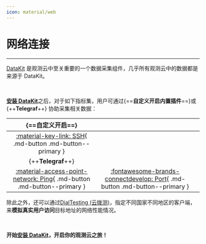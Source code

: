 ```yaml
---
icon: material/web
---
```


# 网络连接

---

[DataKit](../../datakit/) 是观测云中至关重要的一个数据采集组件，几乎所有观测云中的数据都是来源于 DataKit。

<br />

[**安装 DataKit**](../../datakit/datakit-install.md)之后，对于如下指标集，用户可通过{==**自定义开启内置插件**==}或 {++**Telegraf**++} 协助采集相关数据：

| {==**自定义开启**==} |   |              |
| :------------------: | :-----------------------------------------------: | :-----------------------------------------------: |
|  [:material-key-link: SSH](ssh.md){ .md-button .md-button--primary }  |                      |                             |
|  {++**Telegraf**++}  |   |              |
| [:material-access-point-network: Ping](ping.md){ .md-button .md-button--primary } | [:fontawesome-brands-connectdevelop: Port](port.md){ .md-button .md-button--primary } |     |

除此之外，还可以通过[DialTesting (云拨测)](dialtesting.md)，指定不同国家不同地区的客户端，来**模拟真实用户访问**目标地址的网络性能情况。

<br />

**开始[安装 DataKit](../../datakit/datakit-install.md)，开启你的观测云之旅！**

<br/>

<br/>